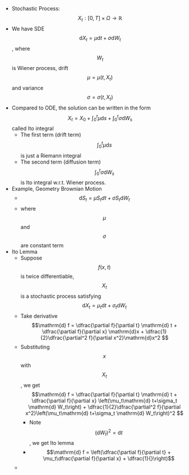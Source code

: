 - Stochastic Process: $$X_t: [0, T]\times \Omega\to \mathbb{R}$$
- We have SDE $$\mathrm{d}X_t = \mu \mathrm{d}t + \sigma \mathrm{d}W_t$$, where $$W_t$$ is Wiener process, drift $$\mu = \mu(t, X_t)$$ and variance $$\sigma = \sigma(t, X_t)$$
- Compared to ODE, the solution can be written in the form $$X_t = X_0 + \int_{0}^t \mu \mathrm{d}s+ \int_{0}^t\sigma \mathrm{d}W_s$$ called Ito integral
	- The first term (drift term) $$\int_0^t\mu \mathrm{d}s$$ is just a Riemann integral
	- The second term (diffusion term) $$\int_0^t\sigma \mathrm{d} W_s$$ is Ito integral w.r.t. Wiener process.
- Example, Geometry Brownian Motion
	- $$\mathrm{d}S_t = \mu S_tdt + \sigma S_t \mathrm{d}W_t$$
	- where $$\mu$$ and $$\sigma$$ are constant term
- Ito Lemma
	- Suppose $$f(x, t)$$ is twice differentiable, $$X_t$$ is a stochastic process satisfying $$\mathrm{d}X_t = \mu_t\mathrm{d} t+\sigma_t \mathrm{d} W_t$$
	- Take derivative $$\mathrm{d} f = \dfrac{\partial f}{\partial t} \mathrm{d} t + \dfrac{\partial f}{\partial x} \mathrm{d}x + \dfrac{1}{2}\dfrac{\partial^2 f}{\partial x^2}\mathrm{d}x^2 $$
	- Substituting $$x$$ with $$X_t$$, we get $$\mathrm{d} f = \dfrac{\partial f}{\partial t} \mathrm{d} t + \dfrac{\partial f}{\partial x} \left(\mu_t\mathrm{d} t+\sigma_t \mathrm{d} W_t\right) + \dfrac{1}{2}\dfrac{\partial^2 f}{\partial x^2}\left(\mu_t\mathrm{d} t+\sigma_t \mathrm{d} W_t\right)^2 $$
		- Note $$(\mathrm{d} W_t)^2 = \mathrm{d}t$$, we get Ito lemma
		- $$\mathrm{d} f = \left(\dfrac{\partial f}{\partial t} + \mu_t\dfrac{\partial f}{\partial x} + \dfrac{1}{}\right)$$
	-